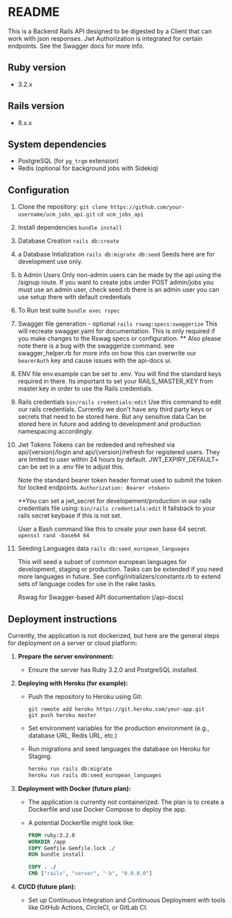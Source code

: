 # README

This is a Backend Rails API designed to be digested by a Client that can work with json responses.
Jwt Authorization is integrated for certain endpoints. See the Swagger docs for more info.

## Ruby version

- 3.2.x

## Rails version

- 8.x.x

## System dependencies

- PostgreSQL (for `pg_trgm` extension)
- Redis (optional for background jobs with Sidekiq)

## Configuration

1. Clone the repository:
   `git clone https://github.com/your-username/ucm_jobs_api.git`
   `cd ucm_jobs_api`

2. Install dependencies
   `bundle install`

3. Database Creation
   `rails db:create`

4. a Database Intialization
   `rails db:migrate db:seed`
   Seeds here are for development use only.

5. b Admin Users
   Only non-admin users can be made by the api using the /signup route.
   If you want to create jobs under POST admin/jobs you must use an admin user, check seed.rb
   there is an admin user you can use setup there with default credentials

6. To Run test suite
   `bundle exec rspec`

7. Swagger file generation - optional
   `rails rswag:specs:swaggerize`
   This will recreate swagger.yaml for documentation. This is only required if you make changes to the Rswag specs or configuration.
   \*\* Also please note there is a bug with the swaggerize command. see swagger_helper.rb for more info on how this can overwrite our `bearerAuth` key and cause issues with
   the api-docs ui.

8. ENV file
   env.example can be set to .env. You will find the standard keys required in there. Its important to set your RAILS_MASTER_KEY from master.key in order to use the Rails credentials.

9. Rails credentials
   `bin/rails credentials:edit`
   Use this command to edit our rails credentials. Currently we don't have any third party keys or secrets that need to be stored here. But any sensitive data
   Can be stored here in future and adding to development and production namespacing accordingly.

10. Jwt Tokens
    Tokens can be redeeded and refreshed via api/{version}/login and api/{version}/refresh for registered users. They are limited to user within 24 hours by default. JWT_EXPIRY_DEFAULT= can be set in a .env file to adjust this.

    Note the standard bearer token header format used to submit the token for locked endpoints.
    `Authorization: Bearer <token>`

    \*\*You can set a jwt_secret for developement/production in our rails credentials file using:
    `bin/rails credentials:edit`
    It fallsback to your rails secret keybase if this is not set.

    User a Bash command like this to create your own base 64 secret.
    `openssl rand -base64 64`

11. Seeding Languages data
    `rails db:seed_european_languages`

    This will seed a subset of common european languages for development, staging or production. Tasks can be extended if you need more languages in future.
    See config/initializers/constants.rb to extend sets of language codes for use in the rake tasks.

    Rswag for Swagger-based API documentation (/api-docs)

## Deployment instructions

Currently, the application is not dockerized, but here are the general steps for deployment on a server or cloud platform:

1. **Prepare the server environment:**

   - Ensure the server has Ruby 3.2.0 and PostgreSQL installed.

2. **Deploying with Heroku (for example):**

   - Push the repository to Heroku using Git:

     ```
     git remote add heroku https://git.heroku.com/your-app.git
     git push heroku master
     ```

   - Set environment variables for the production environment (e.g., database URL, Redis URL, etc.)

   - Run migrations and seed languages the database on Heroku for Staging.
     ```bash
     heroku run rails db:migrate
     heroku run rails db:seed_european_languages
     ```

3. **Deployment with Docker (future plan):**

   - The application is currently not containerized. The plan is to create a Dockerfile and use Docker Compose to deploy the app.
   - A potential Dockerfile might look like:

     ```dockerfile
     FROM ruby:3.2.0
     WORKDIR /app
     COPY Gemfile Gemfile.lock ./
     RUN bundle install

     COPY . ./
     CMD ["rails", "server", "-b", "0.0.0.0"]
     ```

4. **CI/CD (future plan):**

   - Set up Continuous Integration and Continuous Deployment with tools like GitHub Actions, CircleCI, or GitLab CI.
